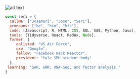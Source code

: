![alt text](https://raw.githubusercontent.com/neonseri/neonseri/master/chaotic_banner.png)

```javascript
const seri = {
  callMe: ["Josemari", "Jose", "Seri"],
  pronouns: ["he", "him", "his"],
  code: [Javascript, R, HTML, CSS, SQL, SAS, Python, Java],
  tools: [Tidyverse, React, Redux, Node],
  former: {
     enlisted: "US Air Force",
     uxe: "Google",
     fellow: "Facebook Hack Reactor",
     president: "Yale SPH student body" 
  },
 learning: "SAR, GWR, RNA-Seq, and factor analysis."
}
```
